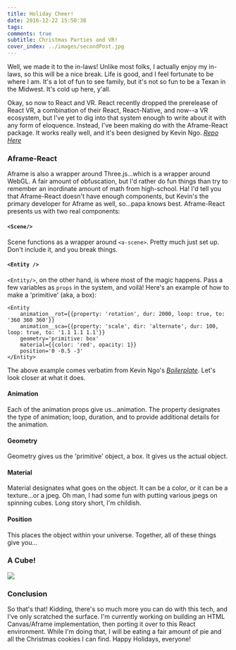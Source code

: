 ```yaml
---
title: Holiday Cheer!
date: 2016-12-22 15:50:38
tags:
comments: true
subtitle: Christmas Parties and VR!
cover_index: ../images/secondPost.jpg
---
```

Well, we made it to the in-laws! Unlike most folks, I actually enjoy my in-laws, so this will be a nice break. Life is good, and I feel fortunate to be where I am. It's a lot of fun to see family, but it's not so fun to be a Texan in the Midwest. It's cold up here, y'all.

Okay, so now to React and VR. React recently dropped the prerelease of React VR, a combination of their React, React-Native, and now--a VR ecosystem, but I've yet to dig into that system enough to write about it with any form of eloquence. Instead, I've been making do with the Aframe-React package. It works really well, and it's been designed by Kevin Ngo. *[Repo Here](https://github.com/ngokevin/aframe-react)*

### Aframe-React
Aframe is also a wrapper around Three.js...which is a wrapper around WebGL. A fair amount of obfuscation, but I'd rather do fun things than try to remember an inordinate amount of math from high-school. Ha! I'd tell you that Aframe-React doesn't have enough components, but Kevin's the primary developer for Aframe as well, so...papa knows best. Aframe-React presents us with two real components:

#### `<Scene/>`
Scene functions as a wrapper around `<a-scene>`. Pretty much just set up. Don't include it, and you break things.

#### `<Entity />`
`<Entity/>`, on the other hand, is where most of the magic happens. Pass a few variables as `props` in the system, and voilà! Here's an example of how to make a 'primitive' (aka, a box):

```
<Entity
	animation__rot={{property: 'rotation', dur: 2000, loop: true, to: '360 360 360'}}
	animation__sca={{property: 'scale', dir: 'alternate', dur: 100, loop: true, to: '1.1 1.1 1.1'}}
	geometry='primitive: box'
	material={{color: 'red', opacity: 1}}
	position='0 -0.5 -3'
</Entity>
```

The above example comes verbatim from Kevin Ngo's *[Boilerplate](https://github.com/ngokevin/aframe-react-boilerplate)*. Let's look closer at what it does.

#### Animation
Each of the animation props give us...animation. The property designates the type of animation; loop, duration, and to provide additional details for the animation.

#### Geometry
Geometry gives us the 'primitive' object, a box. It gives us the actual object.

#### Material
Material designates what goes on the object. It can be a color, or it can be a texture...or a jpeg. Oh man, I had some fun with putting various jpegs on spinning cubes. Long story short, I'm childish.

#### Position
This places the object within your universe. Together, all of these things give you...

### A Cube!

![](../images/vr.jpg)


### Conclusion
So that's that! Kidding, there's so much more you can do with this tech, and I've only scratched the surface. I'm currently working on building an HTML Canvas/Aframe implementation, then porting it over to this React environment. While I'm doing that, I will be eating a fair amount of pie and all the Christmas cookies I can find. Happy Holidays, everyone!

